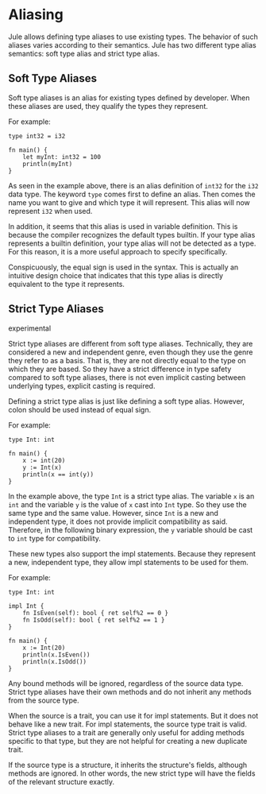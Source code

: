 # Aliasing

Jule allows defining type aliases to use existing types. The behavior of such aliases varies according to their semantics. Jule has two different type alias semantics: soft type alias and strict type alias.

## Soft Type Aliases

Soft type aliases is an alias for existing types defined by developer. When these aliases are used, they qualify the types they represent.

For example:
```jule
type int32 = i32

fn main() {
    let myInt: int32 = 100
    println(myInt)
}
```
As seen in the example above, there is an alias definition of `int32` for the `i32` data type. The keyword `type` comes first to define an alias. Then comes the name you want to give and which type it will represent. This alias will now represent `i32` when used.

In addition, it seems that this alias is used in variable definition. This is because the compiler recognizes the default types builtin. If your type alias represents a builtin definition, your type alias will not be detected as a type. For this reason, it is a more useful approach to specify specifically.

Conspicuously, the equal sign is used in the syntax. This is actually an intuitive design choice that indicates that this type alias is directly equivalent to the type it represents.

## Strict Type Aliases
<div class="warning-badge">experimental</div>

Strict type aliases are different from soft type aliases. Technically, they are considered a new and independent genre, even though they use the genre they refer to as a basis. That is, they are not directly equal to the type on which they are based. So they have a strict difference in type safety compared to soft type aliases, there is not even implicit casting between underlying types, explicit casting is required.

Defining a strict type alias is just like defining a soft type alias. However, colon should be used instead of equal sign.

For example:
```jule
type Int: int

fn main() {
	x := int(20)
	y := Int(x)
	println(x == int(y))
}
```
In the example above, the type `Int` is a strict type alias. The variable `x` is an `int` and the variable `y` is the value of `x` cast into `Int` type. So they use the same type and the same value. However, since `Int` is a new and independent type, it does not provide implicit compatibility as said. Therefore, in the following binary expression, the `y` variable should be cast to `int` type for compatibility.

These new types also support the impl statements. Because they represent a new, independent type, they allow impl statements to be used for them.

For example:
```jule
type Int: int

impl Int {
	fn IsEven(self): bool { ret self%2 == 0 }
	fn IsOdd(self): bool { ret self%2 == 1 }
}

fn main() {
	x := Int(20)
	println(x.IsEven())
	println(x.IsOdd())
}
```

Any bound methods will be ignored, regardless of the source data type. Strict type aliases have their own methods and do not inherit any methods from the source type.

When the source is a trait, you can use it for impl statements. But it does not behave like a new trait. For impl statements, the source type trait is valid. Strict type aliases to a trait are generally only useful for adding methods specific to that type, but they are not helpful for creating a new duplicate trait.

If the source type is a structure, it inherits the structure's fields, although methods are ignored. In other words, the new strict type will have the fields of the relevant structure exactly.